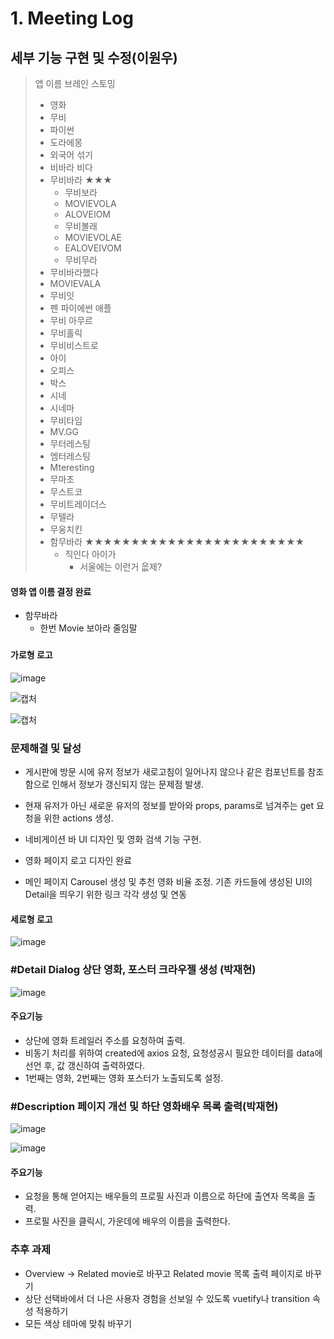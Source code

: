 # 1. Meeting Log

## 세부 기능 구현 및 수정(이원우)
> 앱 이름 브레인 스토밍
>
> * 영화
> * 무비
> * 파이썬
> * 도라에몽
> * 외국어 섞기
> * 비바라 비다
> * 무비바라 ★★★
>   * 무비보라
>   * MOVIEVOLA
>   * ALOVEIOM
>   * 무비볼래
>   * MOVIEVOLAE
>   * EALOVEIVOM
>   * 무비무라
> * 무비바라했다
> * MOVIEVALA
> * 무비잇
> * 펜 파이에썬 애플
> * 무비 아무르
> * 무비홀릭
> * 무비비스트로
> * 아이
> * 오피스
> * 박스
> * 시네
> * 시네마
> * 무비타임
> * MV.GG
> * 무터레스팅
> * 엠터레스팅
> * Mteresting
> * 무마초
> * 무스트코
> * 무비트레이더스
> * 무텔라
> * 무웅치킨
> * 함무바라  ★★★★★★★★★★★★★★★★★★★★★★★★
>   * 직인다 아이가
>     * 서울에는 이런거 읎제?



#### 영화 앱 이름 결정 완료

* 함무바라
  * 한번 Movie 보아라 줄임말

### 

#### 가로형 로고

![image](https://user-images.githubusercontent.com/97648026/170070287-cbed1e07-d24c-4a2b-811e-7c784283b2e5.png)

![캡처](https://user-images.githubusercontent.com/90893428/170109065-970d6c97-8850-46d7-b5a5-54788189ccdb.PNG)

![캡처](https://user-images.githubusercontent.com/90893428/170108929-2c3d94f9-0ffd-43f4-b2a6-1660670a16a9.PNG)

### 문제해결 및 달성

- 게시판에 방문 시에 유저 정보가 새로고침이 일어나지 않으나 같은 컴포넌트를 참조함으로 인해서 정보가 갱신되지 않는 문제점 발생.
- 현재 유저가 아닌 새로운 유저의 정보를 받아와 props, params로 넘겨주는 get 요청을 위한 actions 생성.
- 네비게이션 바 UI 디자인 및 영화 검색 기능 구현.
- 영화 페이지 로고 디자인 완료

- 메인 페이지 Carousel 생성 및 추천 영화 비율 조정. 기존 카드들에 생성된 UI의 Detail을 띄우기 위한 링크 각각 생성 및 연동


#### 세로형 로고

![image](https://user-images.githubusercontent.com/97648026/170069349-abe837bb-28aa-470f-8fd6-ea754c9ca0ac.png)







### #Detail Dialog 상단 영화, 포스터 크라우젤 생성 (박재현)

![image](https://user-images.githubusercontent.com/97648026/170106641-41361b64-fdf0-4016-8943-c6ff53d53486.png)



#### 주요기능

* 상단에 영화 트레일러 주소를 요청하여 출력.
* 비동기 처리를 위하여 created에 axios 요청, 요청성공시 필요한 데이터를 data에 선언 후, 값 갱신하여 출력하였다.
* 1번째는 영화, 2번째는 영화 포스터가 노출되도록 설정.



### #Description 페이지 개선 및 하단 영화배우 목록 출력(박재현)



![image](https://user-images.githubusercontent.com/97648026/170107293-0f2480b4-49c1-483c-a569-e7b0a2b363b6.png)



![image](https://user-images.githubusercontent.com/97648026/170107527-f739a812-5db8-4017-b5f6-86f2e39064f7.png)



#### 주요기능

* 요청을 통해 얻어지는 배우들의 프로필 사진과 이름으로 하단에 출연자 목록을 출력.
* 프로필 사진을 클릭시, 가운데에 배우의 이름을 출력한다.



### 추후 과제

- Overview -> Related movie로 바꾸고 Related movie 목록 출력 페이지로 바꾸기
- 상단 선택바에서 더 나은 사용자 경험을 선보일 수 있도록 vuetify나 transition 속성 적용하기
- 모든 색상 테마에 맞춰 바꾸기
